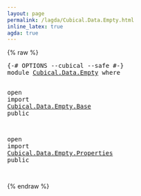 ```yaml
---
layout: page
permalink: /lagda/Cubical.Data.Empty.html
inline_latex: true
agda: true
---
```

<body>
{% raw %}
<pre class="Agda">
<a id="1" class="Symbol">{-#</a> <a id="5" class="Keyword">OPTIONS</a> <a id="13" class="Pragma">--cubical</a> <a id="23" class="Pragma">--safe</a> <a id="30" class="Symbol">#-}</a>
<a id="34" class="Keyword">module</a> <a id="41" href="Cubical.Data.Empty.html" class="Module">Cubical.Data.Empty</a> <a id="60" class="Keyword">where</a>

<a id="67" class="Keyword">open</a> <a id="72" class="Keyword">import</a> <a id="79" href="Cubical.Data.Empty.Base.html" class="Module">Cubical.Data.Empty.Base</a> <a id="103" class="Keyword">public</a>

<a id="111" class="Keyword">open</a> <a id="116" class="Keyword">import</a> <a id="123" href="Cubical.Data.Empty.Properties.html" class="Module">Cubical.Data.Empty.Properties</a> <a id="153" class="Keyword">public</a>

</pre>
{% endraw %}
</body>